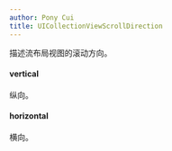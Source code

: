 ```yaml
---
author: Pony Cui
title: UICollectionViewScrollDirection
---
```


描述流布局视图的滚动方向。

#### vertical
纵向。

#### horizontal
横向。